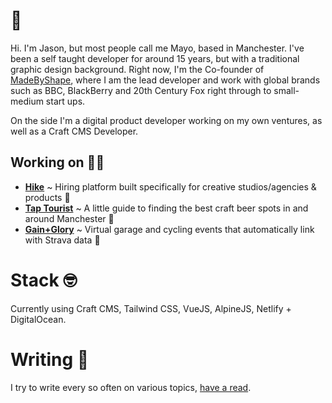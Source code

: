 # 👋

Hi. I'm Jason, but most people call me Mayo, based in Manchester. I've been a self taught developer for around 15 years, but with a traditional graphic design background. Right now, I'm the Co-founder of [MadeByShape](https://madebyshape.co.uk), where I am the lead developer and work with global brands such as BBC, BlackBerry and 20th Century Fox right through to small-medium start ups.

On the side I'm a digital product developer working on my own ventures, as well as a Craft CMS Developer.

## Working on 👨‍💻

- [**Hike**](https://usehike.com) ~ Hiring platform built specifically for creative studios/agencies & products 🚀 
- [**Tap Tourist**](https://taptourist.co.uk) ~ A little guide to finding the best craft beer spots in and around Manchester 🍺 
- [**Gain+Glory**](https://gainandglory.co) ~ Virtual garage and cycling events that automatically link with Strava data 🚴‍ 

# Stack 🤓

Currently using Craft CMS, Tailwind CSS, VueJS, AlpineJS, Netlify + DigitalOcean.

# Writing 📝

I try to write every so often on various topics, [have a read](https://bymayo.co.uk/writing/).


